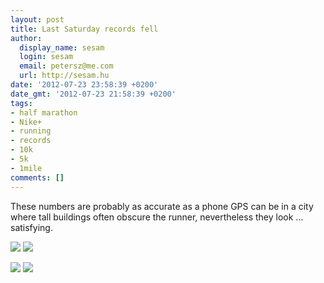 ```yaml
---
layout: post
title: Last Saturday records fell
author:
  display_name: sesam
  login: sesam
  email: petersz@me.com
  url: http://sesam.hu
date: '2012-07-23 23:58:39 +0200'
date_gmt: '2012-07-23 21:58:39 +0200'
tags:
- half marathon
- Nike+
- running
- records
- 10k
- 5k
- 1mile
comments: []
---
```


These numbers are probably as accurate as a phone GPS can be in a city where tall buildings often obscure the runner, nevertheless they look ... satisfying.

[![](http://sesam.hu/wp-content/uploads/2012/07/2012-07-21-17.15.00.png)](http://sesam.hu/wp-content/uploads/2012/07/2012-07-21-17.15.00.png) [![](http://sesam.hu/wp-content/uploads/2012/07/2012-07-21-17.15.04.png)](http://sesam.hu/wp-content/uploads/2012/07/2012-07-21-17.15.04.png)

[![](http://sesam.hu/wp-content/uploads/2012/07/2012-07-21-17.15.08.png)](http://sesam.hu/wp-content/uploads/2012/07/2012-07-21-17.15.08.png) [![](http://sesam.hu/wp-content/uploads/2012/07/2012-07-21-17.15.11.png)](http://sesam.hu/wp-content/uploads/2012/07/2012-07-21-17.15.11.png)
